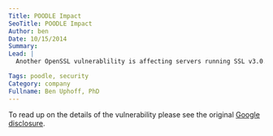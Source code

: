 ```yaml
---
Title: POODLE Impact
SeoTitle: POODLE Impact
Author: ben
Date: 10/15/2014
Summary: 
Lead: |
  Another OpenSSL vulnerablility is affecting servers running SSL v3.0. This vulnerability, nicknamed **POODLE**, does not impact any Catalyze servers hosting or transmitting customer data. In fact, we disable SSLv3 (and SSLv2 too!) in all of our server configurations where PHI and customer data is stored. The only configurations we ended up changing were on nginx and apache2 servers that served up static site content (sorry IE6 users!). Our goal is to always err on the side of caution for these types of vulnerabilities.

Tags: poodle, security
Category: company
Fullname: Ben Uphoff, PhD
---
```

To read up on the details of the vulnerability please see the original [Google disclosure](http://googleonlinesecurity.blogspot.com/2014/10/this-poodle-bites-exploiting-ssl-30.html).

